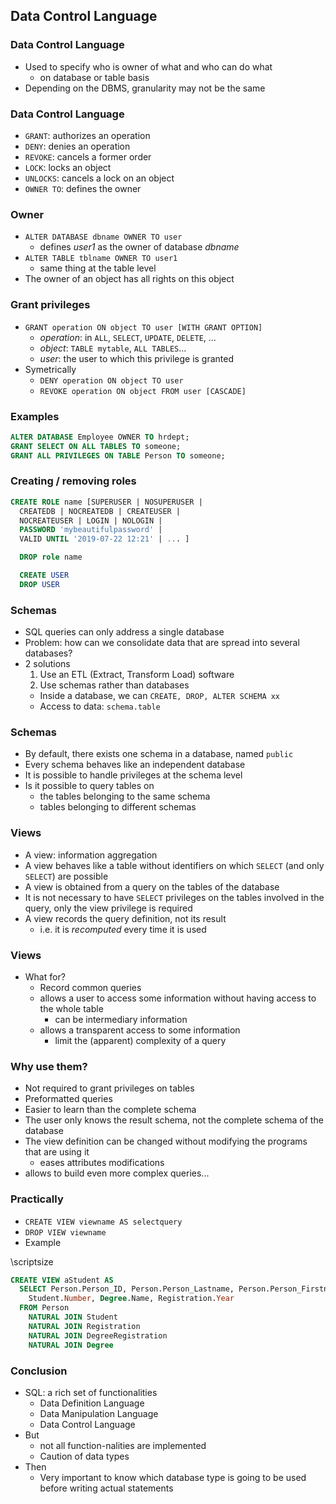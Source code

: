 

## Data Control Language

### Data Control Language

- Used to specify who is owner of what and who can do what
  - on database or table basis
- Depending on the DBMS, granularity may not be the same

### Data Control Language

- `GRANT`: authorizes an operation
- `DENY`: denies an operation
- `REVOKE`: cancels a former order
- `LOCK`: locks an object
- `UNLOCKS`: cancels a lock on an object
- `OWNER TO`: defines the owner

### Owner

- `ALTER DATABASE dbname OWNER TO user`
  - defines *user1* as the owner of database *dbname*
- `ALTER TABLE tblname OWNER TO user1`
  - same thing at the table level
- The owner of an object has all rights on this object

### Grant privileges

- `GRANT operation ON object TO user [WITH GRANT OPTION]`
  - *operation*: in `ALL`, `SELECT`, `UPDATE`, `DELETE`, ...
  - *object*: `TABLE mytable`, `ALL TABLES`...
  - *user*: the user to which this privilege is granted
- Symetrically
  - `DENY operation ON object TO user`
  - `REVOKE operation ON object FROM user [CASCADE]`

### Examples

~~~sql
ALTER DATABASE Employee OWNER TO hrdept;
GRANT SELECT ON ALL TABLES TO someone;
GRANT ALL PRIVILEGES ON TABLE Person TO someone;
~~~

### Creating / removing roles

~~~sql
CREATE ROLE name [SUPERUSER | NOSUPERUSER |
  CREATEDB | NOCREATEDB | CREATEUSER |
  NOCREATEUSER | LOGIN | NOLOGIN |
  PASSWORD 'mybeautifulpassword' |
  VALID UNTIL '2019-07-22 12:21' | ... ]

  DROP role name

  CREATE USER
  DROP USER
  ~~~

### Schemas

  - SQL queries can only address a single database
  - Problem: how can we consolidate data that are spread into several databases?
  - 2 solutions
    1. Use an ETL (Extract, Transform Load) software
    2. Use schemas rather than databases
      - Inside a database, we can `CREATE, DROP, ALTER SCHEMA xx`
      - Access to data: `schema.table`


### Schemas

- By default, there exists one schema in a database, named `public`
- Every schema behaves like an independent database
- It is possible to handle privileges at the schema level
- Is it possible to query tables on
  - the tables belonging to the same schema
  - tables belonging to different schemas

### Views

- A view: information aggregation
- A view behaves like a table without identifiers on which `SELECT` (and only `SELECT`) are possible
- A view is obtained from a query on the tables of the database
- It is not necessary to have `SELECT` privileges on the tables involved in the query, only the view privilege is required
- A view records the query definition, not its result
  - i.e. it is *recomputed* every time it is used

### Views

- What for?
  - Record common queries
  - allows a user to access some information without having access to the whole table
    - can be intermediary information
  - allows a transparent access to some information
    - limit the (apparent) complexity of a query

### Why use them?

- Not required to grant privileges on tables
- Preformatted queries
- Easier to learn than the complete schema
- The user only knows the result schema, not the complete schema of the database
- The view definition can be changed without modifying the programs that are using it
  - eases attributes modifications
- allows to build even more complex queries...


### Practically

- `CREATE VIEW viewname AS selectquery`
- `DROP VIEW viewname`
- Example

\scriptsize

~~~sql
CREATE VIEW aStudent AS
  SELECT Person.Person_ID, Person.Person_Lastname, Person.Person_Firstname,
    Student.Number, Degree.Name, Registration.Year
  FROM Person
    NATURAL JOIN Student
    NATURAL JOIN Registration
    NATURAL JOIN DegreeRegistration
    NATURAL JOIN Degree
~~~

### Conclusion

- SQL: a rich set of functionalities
  - Data Definition Language
  - Data Manipulation Language
  - Data Control Language
- But
  - not all function-nalities are implemented
  - Caution of data types
- Then
  - Very important to know which database type is going to be used before writing actual statements
